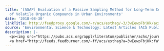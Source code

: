 ```yaml
---
title: '[ASAP] Evaluation of a Passive Sampling Method for Long-Term Continuous Monitoring
  of Volatile Organic Compounds in Urban Environments'
date: '2018-08-30'
linkTitle: http://feedproxy.google.com/~r/acs/esthag/~3/3wEewpFbjHk/acs.est.8b02792
source: 'Environmental Science & Technology: Latest Articles (ACS Publications)'
description: |-
  <p><img src="https://pubs.acs.org/appl/literatum/publisher/achs/journals/content/esthag/0/esthag.ahead-of-print/acs.est.8b02792/20180830/images/medium/es-2018-02792a_0001.gif" alt="TOC Graphic"/></p><div><cite>Environmental Science & Technology</cite></div><div>DOI: 10.1021/acs.est.8b02792</div><div class="feedflare">
  <a href="http://feeds.feedburner.com/~ff/acs/esthag?a=3wEewpFbjHk:faYD0a_3cb0:yIl2AUoC8zA"><img src="http://feeds.feedburner.com/~ff/acs/esthag?d=yIl2AUoC8zA" border="0"></img></a>
---
```

